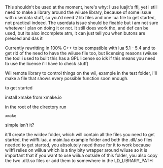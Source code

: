 This shouldn't be used at the moment, here's why:
I use luajit's ffi, yet i still need to make a library around the wiiuse library, because of some issue with userdata stuff, so you'd need 2 lib files and one lua file to get started, not practical indeed. The userdata issue should be fixable but i am not sure whetever i plan on doing it or not. It still does work tho, and def can be used, but its also incomplete atm, it can just tell you when butons are pressed and das it

Currently rewritting in 100% C++ to be compatible with lua 5.1 - 5.4 and to get rid of the need to have the wiiuse file too, but licensing reasons (wiiuse the tool i used to built this has a GPL  license so idk if this means you need to use the license i'll have to check stuff) 

Wii remote library to control things on the wii, example in the test folder, i'll make a file that shows every possible function soon enough.

to get started

install xmake from xmake.io

in the root of the directory run

```
xmake
```
simple isn't it?


it'll create the wiidev folder, which will contain all the files you need to get started, the wiiffi.lua, a main.lua example folder and both the .dll/.so files  needed  to get started, you absolutely need those for it to work because wiiffi relies on wiilua which is a tiny bity wrapper around wiiuse so it is important that if you want to use wiilua outside of this folder, you also copy the two .dll/.so files or add them to somewhere in the LD_LIBRARY_PATH 
